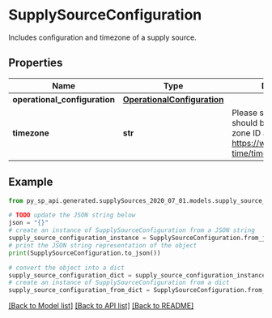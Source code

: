 # SupplySourceConfiguration

Includes configuration and timezone of a supply source.

## Properties

Name | Type | Description | Notes
------------ | ------------- | ------------- | -------------
**operational_configuration** | [**OperationalConfiguration**](OperationalConfiguration.md) |  | [optional] 
**timezone** | **str** | Please see RFC 6557, should be a canonical time zone ID as listed here: https://www.joda.org/joda-time/timezones.html. | [optional] 

## Example

```python
from py_sp_api.generated.supplySources_2020_07_01.models.supply_source_configuration import SupplySourceConfiguration

# TODO update the JSON string below
json = "{}"
# create an instance of SupplySourceConfiguration from a JSON string
supply_source_configuration_instance = SupplySourceConfiguration.from_json(json)
# print the JSON string representation of the object
print(SupplySourceConfiguration.to_json())

# convert the object into a dict
supply_source_configuration_dict = supply_source_configuration_instance.to_dict()
# create an instance of SupplySourceConfiguration from a dict
supply_source_configuration_from_dict = SupplySourceConfiguration.from_dict(supply_source_configuration_dict)
```
[[Back to Model list]](../README.md#documentation-for-models) [[Back to API list]](../README.md#documentation-for-api-endpoints) [[Back to README]](../README.md)


